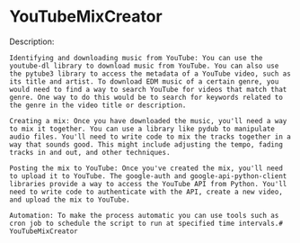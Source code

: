 # YouTubeMixCreator

Description: 

    Identifying and downloading music from YouTube: You can use the youtube-dl library to download music from YouTube. You can also use the pytube3 library to access the metadata of a YouTube video, such as its title and artist. To download EDM music of a certain genre, you would need to find a way to search YouTube for videos that match that genre. One way to do this would be to search for keywords related to the genre in the video title or description.

    Creating a mix: Once you have downloaded the music, you'll need a way to mix it together. You can use a library like pydub to manipulate audio files. You'll need to write code to mix the tracks together in a way that sounds good. This might include adjusting the tempo, fading tracks in and out, and other techniques.

    Posting the mix to YouTube: Once you've created the mix, you'll need to upload it to YouTube. The google-auth and google-api-python-client libraries provide a way to access the YouTube API from Python. You'll need to write code to authenticate with the API, create a new video, and upload the mix to YouTube.

    Automation: To make the process automatic you can use tools such as cron job to schedule the script to run at specified time intervals.# YouTubeMixCreator
